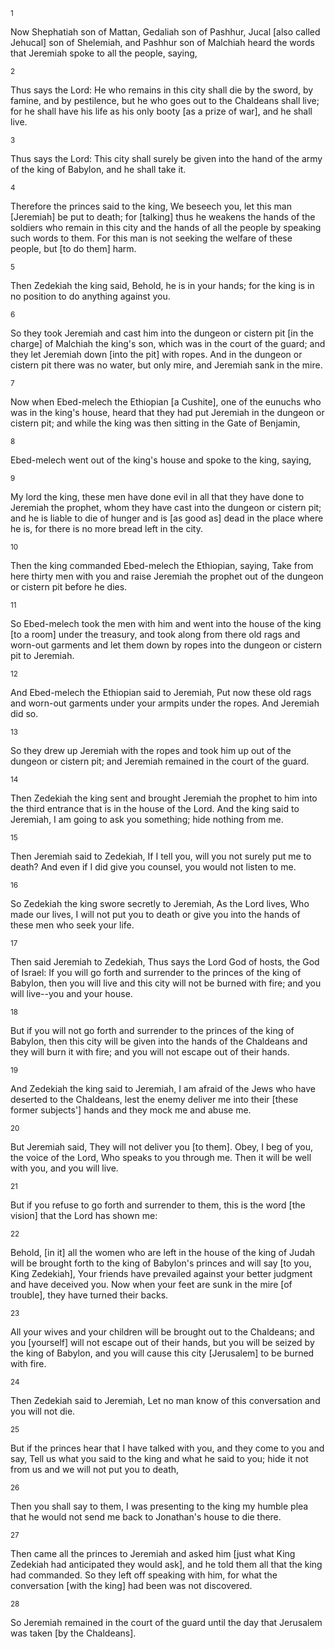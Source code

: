 <sup>1</sup> 

Now Shephatiah son of Mattan, Gedaliah son of Pashhur, Jucal [also called Jehucal] son of Shelemiah, and Pashhur son of Malchiah heard the words that Jeremiah spoke to all the people, saying, 

<sup>2</sup> 

Thus says the Lord: He who remains in this city shall die by the sword, by famine, and by pestilence, but he who goes out to the Chaldeans shall live; for he shall have his life as his only booty [as a prize of war], and he shall live. 

<sup>3</sup> 

Thus says the Lord: This city shall surely be given into the hand of the army of the king of Babylon, and he shall take it. 

<sup>4</sup> 

Therefore the princes said to the king, We beseech you, let this man [Jeremiah] be put to death; for [talking] thus he weakens the hands of the soldiers who remain in this city and the hands of all the people by speaking such words to them. For this man is not seeking the welfare of these people, but [to do them] harm. 

<sup>5</sup> 

Then Zedekiah the king said, Behold, he is in your hands; for the king is in no position to do anything against you. 

<sup>6</sup> 

So they took Jeremiah and cast him into the dungeon or cistern pit [in the charge] of Malchiah the king's son, which was in the court of the guard; and they let Jeremiah down [into the pit] with ropes. And in the dungeon or cistern pit there was no water, but only mire, and Jeremiah sank in the mire. 

<sup>7</sup> 

Now when Ebed-melech the Ethiopian [a Cushite], one of the eunuchs who was in the king's house, heard that they had put Jeremiah in the dungeon or cistern pit; and while the king was then sitting in the Gate of Benjamin, 

<sup>8</sup> 

Ebed-melech went out of the king's house and spoke to the king, saying, 

<sup>9</sup> 

My lord the king, these men have done evil in all that they have done to Jeremiah the prophet, whom they have cast into the dungeon or cistern pit; and he is liable to die of hunger and is [as good as] dead in the place where he is, for there is no more bread left in the city. 

<sup>10</sup> 

Then the king commanded Ebed-melech the Ethiopian, saying, Take from here thirty men with you and raise Jeremiah the prophet out of the dungeon or cistern pit before he dies. 

<sup>11</sup> 

So Ebed-melech took the men with him and went into the house of the king [to a room] under the treasury, and took along from there old rags and worn-out garments and let them down by ropes into the dungeon or cistern pit to Jeremiah. 

<sup>12</sup> 

And Ebed-melech the Ethiopian said to Jeremiah, Put now these old rags and worn-out garments under your armpits under the ropes. And Jeremiah did so. 

<sup>13</sup> 

So they drew up Jeremiah with the ropes and took him up out of the dungeon or cistern pit; and Jeremiah remained in the court of the guard. 

<sup>14</sup> 

Then Zedekiah the king sent and brought Jeremiah the prophet to him into the third entrance that is in the house of the Lord. And the king said to Jeremiah, I am going to ask you something; hide nothing from me. 

<sup>15</sup> 

Then Jeremiah said to Zedekiah, If I tell you, will you not surely put me to death? And even if I did give you counsel, you would not listen to me. 

<sup>16</sup> 

So Zedekiah the king swore secretly to Jeremiah, As the Lord lives, Who made our lives, I will not put you to death or give you into the hands of these men who seek your life. 

<sup>17</sup> 

Then said Jeremiah to Zedekiah, Thus says the Lord God of hosts, the God of Israel: If you will go forth and surrender to the princes of the king of Babylon, then you will live and this city will not be burned with fire; and you will live--you and your house. 

<sup>18</sup> 

But if you will not go forth and surrender to the princes of the king of Babylon, then this city will be given into the hands of the Chaldeans and they will burn it with fire; and you will not escape out of their hands. 

<sup>19</sup> 

And Zedekiah the king said to Jeremiah, I am afraid of the Jews who have deserted to the Chaldeans, lest the enemy deliver me into their [these former subjects'] hands and they mock me and abuse me. 

<sup>20</sup> 

But Jeremiah said, They will not deliver you [to them]. Obey, I beg of you, the voice of the Lord, Who speaks to you through me. Then it will be well with you, and you will live. 

<sup>21</sup> 

But if you refuse to go forth and surrender to them, this is the word [the vision] that the Lord has shown me: 

<sup>22</sup> 

Behold, [in it] all the women who are left in the house of the king of Judah will be brought forth to the king of Babylon's princes and will say [to you, King Zedekiah], Your friends have prevailed against your better judgment and have deceived you. Now when your feet are sunk in the mire [of trouble], they have turned their backs. 

<sup>23</sup> 

All your wives and your children will be brought out to the Chaldeans; and you [yourself] will not escape out of their hands, but you will be seized by the king of Babylon, and you will cause this city [Jerusalem] to be burned with fire. 

<sup>24</sup> 

Then Zedekiah said to Jeremiah, Let no man know of this conversation and you will not die. 

<sup>25</sup> 

But if the princes hear that I have talked with you, and they come to you and say, Tell us what you said to the king and what he said to you; hide it not from us and we will not put you to death, 

<sup>26</sup> 

Then you shall say to them, I was presenting to the king my humble plea that he would not send me back to Jonathan's house to die there. 

<sup>27</sup> 

Then came all the princes to Jeremiah and asked him [just what King Zedekiah had anticipated they would ask], and he told them all that the king had commanded. So they left off speaking with him, for what the conversation [with the king] had been was not discovered. 

<sup>28</sup> 

So Jeremiah remained in the court of the guard until the day that Jerusalem was taken [by the Chaldeans].
